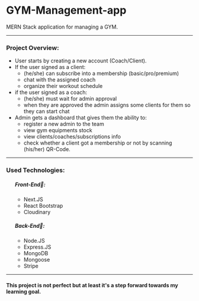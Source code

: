 # GYM-Management-app
MERN Stack application for managing a GYM.
<hr>

### Project Overview:
- User starts by creating a new account (Coach/Client).
- If the user signed as a client:
        <ul>
            <li>(he/she) can subscribe into a membership (basic/pro/premium)</li>
            <li>chat with the assigned coach</li>
            <li>organize their workout schedule</li>
        </ul>
- if the user signed as a coach:
        <ul>
            <li>(he/she) must wait for admin approval</li>
            <li>when they are approved the admin assigns some clients for them so they can start chat</li>
        </ul>
- Admin gets a dashboard that gives them the ability to:
        <ul>
            <li>register a new admin to the team</li>
            <li>view gym equipments stock</li>
            <li>view clients/coaches/subscriptions info</li>
            <li>check whether a client got a membership or not by scanning (his/her) QR-Code.</li>
        </ul>
<hr>

### Used Technologies:
<ul>
  
  ##### Front-End📱:
  <ul>
    <li>Next.JS</li>
    <li>React Bootstrap</li>
    <li>Cloudinary</li>
  </ul>
  
  ##### Back-End🔧:
  <ul>
    <li>Node.JS</li>
    <li>Express.JS</li>
    <li>MongoDB</li>
    <li>Mongoose</li>
    <li>Stripe</li>
  </ul>
</ul>

<hr>

#### This project is not perfect but at least it's a step forward towards my learning goal.
